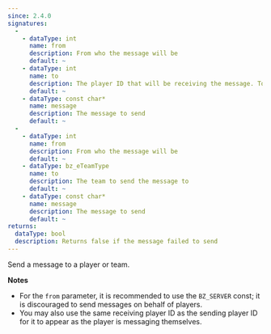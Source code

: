```yaml
---
since: 2.4.0
signatures:
  -
    - dataType: int
      name: from
      description: From who the message will be
      default: ~
    - dataType: int
      name: to
      description: The player ID that will be receiving the message. To send messages to all players, use the `BZ_ALLUSERS` constant.
      default: ~
    - dataType: const char*
      name: message
      description: The message to send
      default: ~
  -
    - dataType: int
      name: from
      description: From who the message will be
      default: ~
    - dataType: bz_eTeamType
      name: to
      description: The team to send the message to
      default: ~
    - dataType: const char*
      name: message
      description: The message to send
      default: ~
returns:
  dataType: bool
  description: Returns false if the message failed to send
---
```


Send a message to a player or team.

**Notes**

- For the `from` parameter, it is recommended to use the `BZ_SERVER` const; it is discouraged to send messages on behalf of players.
- You may also use the same receiving player ID as the sending player ID for it to appear as the player is messaging themselves.
